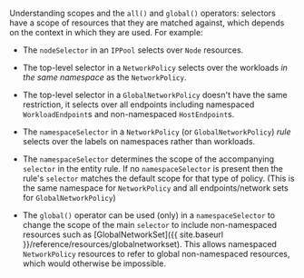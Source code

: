 Understanding scopes and the `all()` and `global()` operators:  selectors have a scope of resources
that they are matched against, which depends on the context in which they are used.  For example:

* The `nodeSelector` in an `IPPool` selects over `Node` resources.

* The top-level selector in a `NetworkPolicy` selects over the workloads _in the same namespace_ as the 
  `NetworkPolicy`.
  
* The top-level selector in a `GlobalNetworkPolicy` doesn't have the same restriction, it selects over all endpoints
  including namespaced `WorkloadEndpoint`s and non-namespaced `HostEndpoint`s.

* The `namespaceSelector` in a `NetworkPolicy` (or `GlobalNetworkPolicy`) _rule_ selects over the labels on namespaces 
  rather than workloads.

* The `namespaceSelector` determines the scope of the accompanying `selector` in the entity rule.  If no `namespaceSelector`
  is present then the rule's `selector` matches the default scope for that type of policy.  (This is the same namespace
  for `NetworkPolicy` and all endpoints/network sets for `GlobalNetworkPolicy`)
  
* The `global()` operator can be used (only) in a `namespaceSelector` to change the scope of the main `selector` to 
  include non-namespaced resources such as [GlobalNetworkSet]({{ site.baseurl }}/reference/resources/globalnetworkset).
  This allows namespaced `NetworkPolicy` resources to refer to global non-namespaced resources, which would otherwise
  be impossible.
